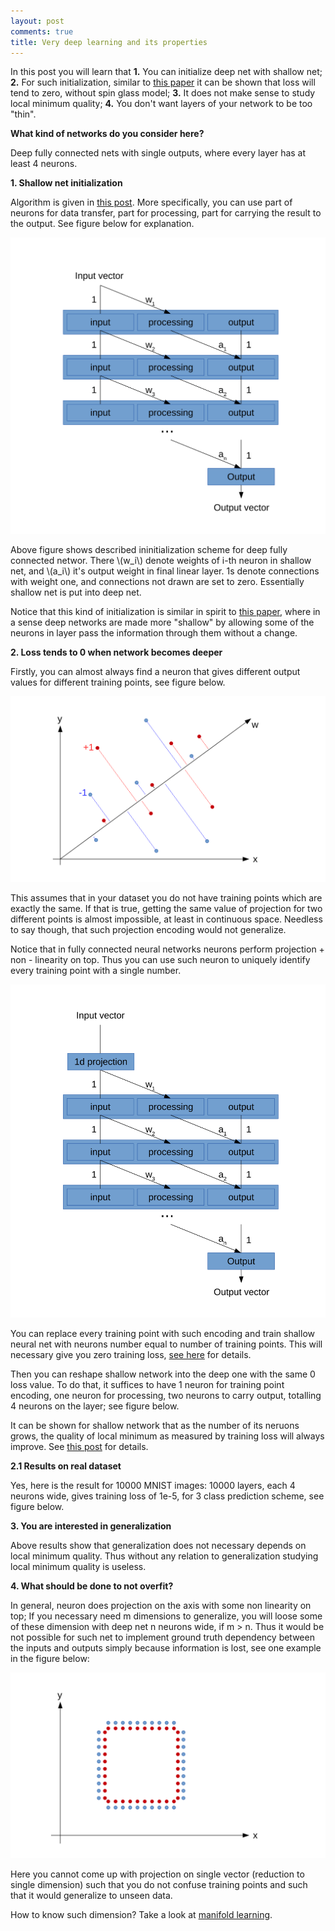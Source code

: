 ```yaml
---
layout: post
comments: true
title: Very deep learning and its properties
---
```


In this post you will learn that 
**1.** You can initialize deep net with shallow net;
**2.** For such initialization, similar to [this paper](http://arxiv.org/pdf/1412.0233.pdf) it can be shown that loss will tend to zero, without spin glass model;
**3.** It does not make sense to study local minimum quality;
**4.** You don't want layers of your network to be too "thin".

**What kind of networks do you consider here?**

Deep fully connected nets with single outputs, where every layer has at least 4 neurons. 

**1. Shallow net initialization**

Algorithm is given in [this post](http://iaroslav-ai.github.io/Local-minimum-is-not-a-problem-for-Deep-Learning/).
More specifically, you can use part of neurons for data transfer, part for processing, part for carrying the result to the output. See figure below for explanation.

![Putting shallow network into deep one.](/images/10000layers/Shallow_To_Deep.svg)

Above figure shows described ininitialization scheme for deep fully connected networ. There \\(w\_i\\) denote weights of i-th neuron in shallow net, and \\(a\_i\\) it's output weight in final linear layer. 1s denote connections with weight one, and connections not drawn are set to zero. Essentially shallow net is put into deep net. 

Notice that this kind of initialization is similar in spirit to [this paper](http://arxiv.org/abs/1505.00387), where in a sense deep networks are made more "shallow" by allowing some of the neurons in layer pass the information through them without a change. 

**2. Loss tends to 0 when network becomes deeper**

Firstly, you can almost always find a neuron that gives different output values for different training points, see figure below. 

![Encoding every training point separately with a single number.](/images/10000layers/Projection_Example.svg)

This assumes that in your dataset you do not have training points which are exactly the same. If that is true, getting the same value of projection for two different points is almost impossible, at least in continuous space. Needless to say though, that such projection encoding would not generalize. 

Notice that in fully connected neural networks neurons perform projection + non - linearity on top. Thus you can use such neuron to uniquely identify every training point with a single number.

![Encoding every training point separately with a single number.](/images/10000layers/Shallow_Example.svg)

You can replace every training point with such encoding and train shallow neural net with neurons number equal to number of training points. This will necessary give you zero training loss, [see here](http://iaroslav-ai.github.io/Local-minimum-is-not-a-problem-for-Deep-Learning/) for details.

Then you can reshape shallow network into the deep one with the same 0 loss value. 
To do that, it suffices to have 1 neuron for training point encoding, one neuron for processing, two neurons to carry output, totalling 4 neurons on the layer; see figure below.

It can be shown for shallow network that as the number of its neruons grows,
the quality of local minimum as measured by training loss will always improve.
See [this post](http://iaroslav-ai.github.io/Local-minimum-is-not-a-problem-for-Deep-Learning/) for details.

**2.1 Results on real dataset**

Yes, here is the result for 10000 MNIST images: 10000 layers, each 4 neurons wide, gives training loss of 1e-5, for 3 class prediction scheme, see figure below.

**3. You are interested in generalization**

Above results show that generalization does not necessary depends on local minimum quality. Thus without any relation to generalization studying local minimum quality is useless.

**4. What should be done to not overfit?**

In general, neuron does projection on the axis with some non linearity on top; If you necessary need m dimensions to generalize, you will loose some of these dimension with deep net n neurons wide, if m > n. Thus it would be not possible for such net to implement ground truth dependency between the inputs and outputs simply because information is lost, see one example in the figure below:

![Encoding every training point separately with a single number is not possible here.](/images/10000layers/Information_Loss.svg)

Here you cannot come up with projection on single vector (reduction to single dimension) such that you do not confuse training points and such that it would generalize to unseen data.

How to know such dimension? Take a look at [manifold learning](http://scikit-learn.org/stable/modules/manifold.html). 